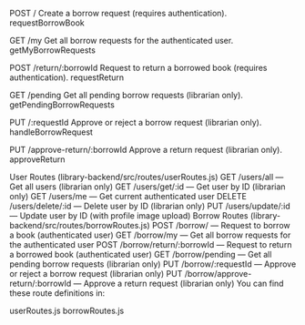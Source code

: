 POST /
Create a borrow request (requires authentication).
requestBorrowBook

GET /my
Get all borrow requests for the authenticated user.
getMyBorrowRequests

POST /return/:borrowId
Request to return a borrowed book (requires authentication).
requestReturn

GET /pending
Get all pending borrow requests (librarian only).
getPendingBorrowRequests

PUT /:requestId
Approve or reject a borrow request (librarian only).
handleBorrowRequest

PUT /approve-return/:borrowId
Approve a return request (librarian only).
approveReturn

User Routes (library-backend/src/routes/userRoutes.js)
GET /users/all — Get all users (librarian only)
GET /users/get/:id — Get user by ID (librarian only)
GET /users/me — Get current authenticated user
DELETE /users/delete/:id — Delete user by ID (librarian only)
PUT /users/update/:id — Update user by ID (with profile image upload)
Borrow Routes (library-backend/src/routes/borrowRoutes.js)
POST /borrow/ — Request to borrow a book (authenticated user)
GET /borrow/my — Get all borrow requests for the authenticated user
POST /borrow/return/:borrowId — Request to return a borrowed book (authenticated user)
GET /borrow/pending — Get all pending borrow requests (librarian only)
PUT /borrow/:requestId — Approve or reject a borrow request (librarian only)
PUT /borrow/approve-return/:borrowId — Approve a return request (librarian only)
You can find these route definitions in:

userRoutes.js
borrowRoutes.js